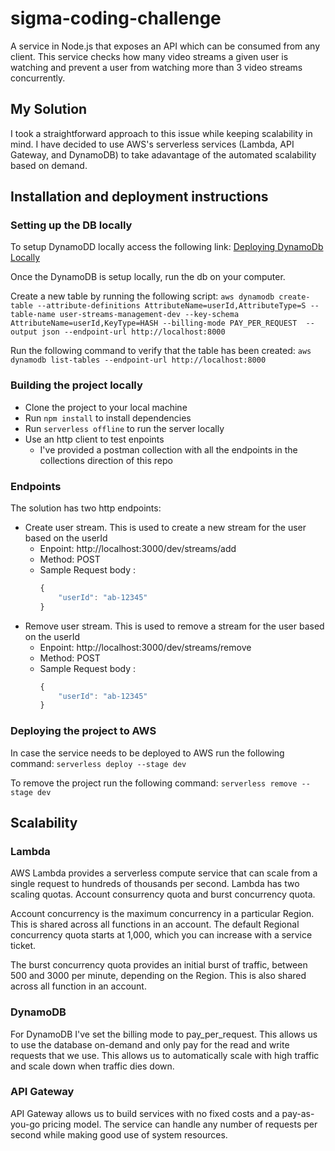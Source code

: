 # sigma-coding-challenge
A service in Node.js that exposes an API which can be consumed from any client. This
service checks how many video streams a given user is watching and prevent a user from
watching more than 3 video streams concurrently.

## My Solution
I took a straightforward approach to this issue while keeping scalability in mind. I have decided to use AWS's serverless services (Lambda, API Gateway, and DynamoDB) to take adavantage of the automated scalability based on demand.



## Installation and deployment instructions

### Setting up the DB locally
To setup DynamoDD locally access the following link: [Deploying DynamoDb Locally](https://docs.aws.amazon.com/amazondynamodb/latest/developerguide/DynamoDBLocal.DownloadingAndRunning.html)


Once the DynamoDB is setup locally, run the db on your computer.

Create a new table by running the following script:
`aws dynamodb create-table --attribute-definitions AttributeName=userId,AttributeType=S --table-name user-streams-management-dev --key-schema AttributeName=userId,KeyType=HASH --billing-mode PAY_PER_REQUEST  --output json --endpoint-url http://localhost:8000`

Run the following command to verify that the table has been created:
`aws dynamodb list-tables --endpoint-url http://localhost:8000`

### Building the project locally

* Clone the project to your local machine
* Run `npm install` to install dependencies
* Run `serverless offline` to run the server locally
* Use an http client to test enpoints
    * I've provided a postman collection with all the endpoints in the collections direction of this repo

### Endpoints
The solution has two http endpoints:
* Create user stream. This is used to create a new stream for the user based on the userId
    * Enpoint: http://localhost:3000/dev/streams/add
    * Method: POST
    * Sample Request body :
        ```javascript
        {
            "userId": "ab-12345"
        }
        ```
* Remove user stream. This is used to remove a stream for the user based on the userId
    * Enpoint: http://localhost:3000/dev/streams/remove
    * Method: POST
    * Sample Request body :
        ```javascript
        {
            "userId": "ab-12345"
        }
        ```

### Deploying the project to AWS
In case the service needs to be deployed to AWS run the following command:
`serverless deploy --stage dev`

To remove the project run the following command:
`serverless remove --stage dev`

## Scalability

### Lambda
AWS Lambda provides a serverless compute service that can scale from a single request to hundreds of thousands per second. Lambda has two scaling quotas. Account consurrency quota and burst concurrency quota.

Account concurrency is the maximum concurrency in a particular Region. This is shared across all functions in an account. The default Regional concurrency quota starts at 1,000, which you can increase with a service ticket.

The burst concurrency quota provides an initial burst of traffic, between 500 and 3000 per minute, depending on the Region. This is also shared across all function in an account.

### DynamoDB
For DynamoDB I've set the billing mode to pay_per_request. This allows us to use the database on-demand and only pay for the read and write requests that we use. This allows us to automatically scale with high traffic and scale down when traffic dies down.

### API Gateway
API Gateway allows us to build services with no fixed costs and a pay-as-you-go pricing model. The service can handle any number of requests per second while making good use of system resources.



